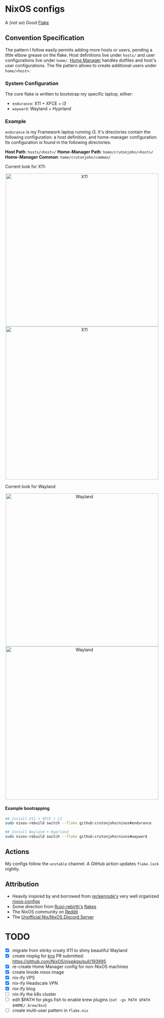 # NixOS configs

A (not so) Good [Flake][1]

## Convention Specification

The pattern I follow easily permits adding more hosts or users, pending a little elbow grease on the flake. Host definitions
live under `hosts/` and user configurations live under `home/`. [Home Manager][2] handles dotfiles and host's user configurations.
The file pattern allows to create additional users under `home/<host>`.

### System Configuration

The core flake is written to bootstrap my specific laptop, either:

- `endurance`: X11 + XFCE + i3
- `wayward`: Wayland + Hyprland

### Example

`endurance` is my Framework laptop running i3. It's directories contain the following configuration: a host definition,
and home-manager configuration.  Its configuration is found in the following directories:

**Host Path**: `hosts/<host>/`
**Home-Manager Path**: `home/crutonjohn/<host>/`
**Home-Manager Common**: `home/crutonjohn/common/`

Current look for X11:

<p align="center">
  <a href="https://nixos.org#gh-light-mode-only">
    <img src="https://raw.githubusercontent.com/crutonjohn/nixos/master/framework-x11.png" width="500px" alt="X11"/>
  </a>
  <a href="https://nixos.org#gh-dark-mode-only">
    <img src="https://raw.githubusercontent.com/crutonjohn/nixos/master/framework-x11.png" width="500px" alt="X11"/>
  </a>
</p>

Current look for Wayland

<p align="center">
  <a href="https://nixos.org#gh-light-mode-only">
    <img src="https://raw.githubusercontent.com/crutonjohn/nixos/master/framework-wayland.png" width="500px" alt="Wayland"/>
  </a>
  <a href="https://nixos.org#gh-dark-mode-only">
    <img src="https://raw.githubusercontent.com/crutonjohn/nixos/master/framework-wayland.png" width="500px" alt="Wayland"/>
  </a>
</p>

#### Example bootrapping

```bash
## Install X11 + XFCE + i3
sudo nixos-rebuild switch --flake github:crutonjohn/nixos#endurance

## Install Wayland + Hyprland
sudo nixos-rebuild switch --flake github:crutonjohn/nixos#wayward
```

## Actions

My configs follow the `unstable` channel.  A GitHub action updates
`flake.lock` nightly.

## Attribution
* Heavily inspired by and borrowed from [reckenrode's](https://github.com/reckenrode) very well organized [nixos-configs](https://github.com/reckenrode/nixos-configs)
* Some direction from [Ruixi-rebirth's](https://github.com/Ruixi-rebirth/flakes) [flakes](https://github.com/Ruixi-rebirth/flakes)
* The NixOS community on [Reddit](https://www.reddit.com/r/NixOS/)
* The [Unofficial Nix/NixOS Discord Server](https://discord.com/invite/RbvHtGa)

# TODO
- [x] migrate from stinky crusty X11 to shiny beautiful Wayland
- [x] create nixpkg for [kns](https://github.com/blendle/kns) PR submitted: https://github.com/NixOS/nixpkgs/pull/193995
- [x] re-create Home Manager config for non-NixOS machines
- [x] create linode nixos image
- [x] nix-ify VPS
- [x] nix-ify Headscale VPN
- [x] nix-ify blog
- [ ] nix-ify the k8s cluster
- [ ] edit $PATH for pkgs.fish to enable krew plugins (`set -gx PATH $PATH $HOME/.krew/bin`)
- [ ] create multi-user pattern in `flake.nix`

[1]: https://nixos.wiki/wiki/Flakes
[2]: https://github.com/nix-community/home-manager
